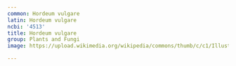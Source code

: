 ```yaml
---
common: Hordeum vulgare
latin: Hordeum vulgare
ncbi: '4513'
title: Hordeum vulgare
group: Plants and Fungi
image: https://upload.wikimedia.org/wikipedia/commons/thumb/c/c1/Illustration_Hordeum_vulgare0B.jpg/440px-Illustration_Hordeum_vulgare0B.jpg

---
```

